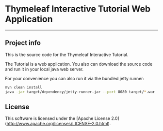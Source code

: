 
Thymeleaf Interactive Tutorial Web Application
==============================================

------------------------------------------------------------------------------

Project info
------------

This is the source code for the Thymeleaf Interactive Tutorial.

The Tutorial is a web application. You also can download the source code and run it in your local java web server.

For your convenience you can also run it via the bundled jetty runner:

```bash
mvn clean install
java -jar target/dependency/jetty-runner.jar --port 8080 target/*.war
```


License
-------

This software is licensed under the [Apache License 2.0]
(http://www.apache.org/licenses/LICENSE-2.0.html).
